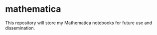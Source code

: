 # mathematica
This repository will store my Mathematica notebooks for future use and dissemination.
